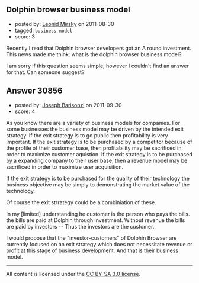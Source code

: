 ## Dolphin browser business model

- posted by: [Leonid Mirsky](https://stackexchange.com/users/-1/12527-leonid-mirsky) on 2011-08-30
- tagged: `business-model`
- score: 3

Recently I read that Dolphin browser developers got an A round investment. This news made me think: what is the dolphin browser business model?

I am sorry if this question seems simple, however I couldn't find an answer for that. Can someone suggest?


## Answer 30856

- posted by: [Joseph Barisonzi](https://stackexchange.com/users/-1/8791-joseph-barisonzi) on 2011-09-30
- score: 4

As you know there are a variety of business models for companies. For some businesses the business model may be driven by the intended exit strategy. If the exit strategy is to go public then profitability is very important. If the exit strategy is to be purchased by a competitor because of the profile of their customer base, then profitability may be sacrificed in order to maximize customer aquistion. If the exit strategy is to be purchased by a expanding company to their user base, then a revenue model may be sacrificed in order to maximize user acquisition.  

If the exit strategy is to be purchased for the quality of their technology the business objective may be simply to demonstrating the market value of the technology. 

Of course the exit strrategy could be a combiniation of these. 

In my [limited] understanding he customer is the person who pays the bills. the bills are paid at Dolphin through investment. Without revenue the bills are paid by investors -- Thus the investors are the customer.

I would propose that the "investor-customers" of Dolphin Browser are currently focused on an exit strategy which does not necessitate revenue or profit at this stage of business development. And that is their business model. 



---

All content is licensed under the [CC BY-SA 3.0 license](https://creativecommons.org/licenses/by-sa/3.0/).
